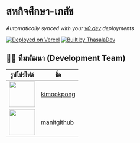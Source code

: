 # สหกิจศึกษา-เภสัช

_Automatically synced with your [v0.dev](https://v0.dev) deployments_

[![Deployed on Vercel](https://img.shields.io/badge/Deployed%20on-Vercel-black?style=for-the-badge&logo=vercel)](https://vercel.com/manitpbac-gmailcoms-projects/v0-student-system-mockup)
[![Built by ThasalaDev](https://img.shields.io/badge/Built%20with-v0.dev-black?style=for-the-badge)](https://v0.dev/chat/projects/70ZBRw48Ymp)

## 👨‍💻 **ทีมพัฒนา (Development Team)**

| รูปโปรไฟล์                                                              | ชื่อ                                          |
| ----------------------------------------------------------------------- | --------------------------------------------- |
| <img src="https://github.com/kimookpong.png" width="70" height="70" />  | [kimookpong](https://github.com/kimookpong)   |
| <img src="https://github.com/manitgithub.png" width="70" height="70" /> | [manitgithub](https://github.com/manitgithub) |
